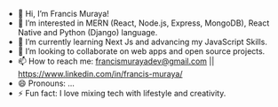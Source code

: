 - 👋 Hi, I’m Francis Muraya!
- 👀 I’m interested in MERN (React, Node.js, Express, MongoDB), React Native and Python (Django) language.
- 🌱 I’m currently learning Next Js and advancing my JavaScript Skills.
- 💞️ I’m looking to collaborate on web apps and open source projects.
- 📫 How to reach me: francismurayadev@gmail.com || https://www.linkedin.com/in/francis-muraya/
- 😄 Pronouns: ...
- ⚡ Fun fact: I love mixing tech with lifestyle and creativity.

<!---
FrancisMurayaDev/FrancisMurayaDev is a ✨ special ✨ repository because its `README.md` (this file) appears on your GitHub profile.
You can click the Preview link to take a look at your changes.
--->
